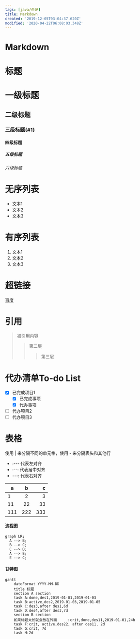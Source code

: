 ```yaml
---
tags: [java/杂记]
title: Markdown
created: '2019-12-05T03:04:37.620Z'
modified: '2020-04-22T06:08:03.348Z'
---
```


# Markdown

# 标题
# 一级标题
## 二级标题
### 三级标题{#1}
#### 四级标题
##### 五级标题
###### 六级标题
# 无序列表
- 文本1
- 文本2
- 文本3
# 有序列表
1. 文本1
2. 文本2
3. 文本3
# 超链接
[百度](https://www.baidu.com/)
# 引用
> 被引用内容
>> 第二层
>>> 第三层
# 代办清单To-do List
- [x] 已完成项目1
  - [x] 已完成事项
  - [x] 代办事项
- [ ] 代办项目2
- [ ] 代办项目3
# 表格
使用 | 来分隔不同的单元格，使用 - 来分隔表头和其他行
- :--- 代表左对齐
- :--: 代表居中对齐
- ---: 代表右对齐

a | b | c 
-|:-:|-:
1 | 2 | 3 
11 | 22|33
111 | 222|333

#### 流程图
```mermaid
graph LR;
  A --> B;
  B --> C;
  C --> D;
  A --> E;
  E --> C;
```
#### 甘特图
```mermaid
gantt
    dateFormat YYYY-MM-DD
    title 标题
    section A section
    task A:done,des1,2019-01-01,2019-01-03
    task B:active,des2,2019-01-03,2019-01-05
    task C:des3,after des1,6d
    task D:des4,after des3,7d
    section B section
    如果标题太长就会放在外面     :crit,done,des11,2019-01-01,24h
    task F:crit, active,des22, after des11, 2d
    task G:crit, 7d
    task H:2d
```






